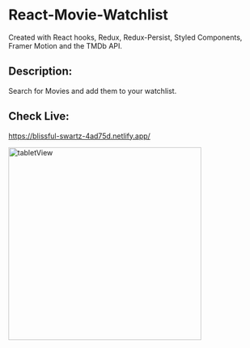 # React-Movie-Watchlist

Created with React hooks, Redux, Redux-Persist, Styled Components, Framer Motion and the TMDb API.

## Description:
Search for Movies and add them to your watchlist.

## Check Live: 
https://blissful-swartz-4ad75d.netlify.app/

<img width="381" alt="tabletView" src="https://user-images.githubusercontent.com/61046794/126484520-4d644042-0347-4d52-9105-c88a7cc83b1c.PNG">


